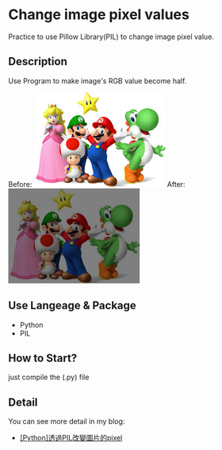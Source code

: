 # Change image pixel values
Practice to use Pillow Library(PIL) to change image pixel value.

## Description
Use Program to make image's RGB value become half.

Before: ![avatar](./123.jpg )   After: ![avatar](./temp2.jpg )
## Use Langeage & Package
- Python
- PIL

## How to Start?
just compile the (.py) file


## Detail
You can see more detail in my blog:

- [[Python]透過PIL改變圖片的pixel](https://john850512.wordpress.com/2018/02/28/python%E9%80%8F%E9%81%8Epil%E6%94%B9%E8%AE%8A%E5%9C%96%E7%89%87%E7%9A%84pixel/#more-2250)
